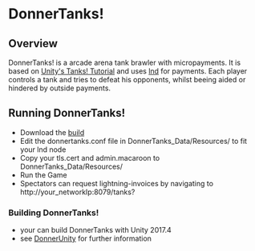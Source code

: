# DonnerTanks!

## Overview

DonnerTanks! is a arcade arena tank brawler with micropayments. It is based on [Unity's Tanks! Tutorial](https://assetstore.unity.com/packages/essentials/tutorial-projects/tanks-tutorial-46209) and uses [lnd](https://github.com/lightningnetwork/lnd) for payments. Each player controls a tank and tries to defeat his opponents, whilst beeing aided or hindered by outside payments.


## Running DonnerTanks!

- Download the [build](https://github.com/donnerlab1/donnertanks/releases)
- Edit the donnertanks.conf file in DonnerTanks_Data/Resources/ to fit your lnd node
- Copy your tls.cert and admin.macaroon to DonnerTanks_Data/Resources/
- Run the Game
- Spectators can request lightning-invoices by navigating to http://your_networkIp:8079/tanks?

### Building DonnerTanks!

- your can build DonnerTanks with Unity 2017.4
- see [DonnerUnity](https://github.com/donnerlab1/donnerunity/releases) for further information